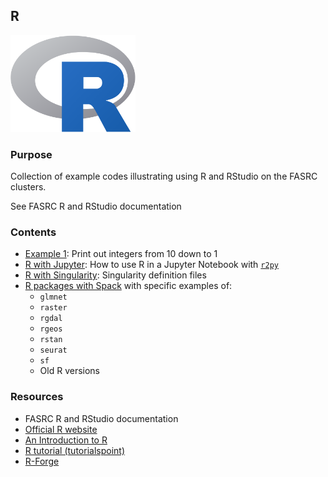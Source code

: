 ## R

<img src="Images/R-logo.png" alt="R-logo" width="200"/>

### Purpose

Collection of example codes illustrating using R and RStudio on the FASRC clusters.

See FASRC R and RStudio documentation

### Contents

* [Example 1](Example1): Print out integers from 10 down to 1
* [R with Jupyter](R_with_Jupyter/README.md): How to use R in a Jupyter Notebook with [`r2py`](https://rpy2.github.io/doc/latest/html/introduction.html)
* [R with Singularity](R_with_Singularity/README.md): Singularity definition files
* [R packages with Spack](R_with_Spack/README.md) with specific examples of:
  * `glmnet`
  * `raster`
  * `rgdal`
  * `rgeos`
  * `rstan`
  * `seurat`
  * `sf`
  * Old R versions

### Resources

* FASRC R and RStudio documentation
* [Official R website](https://www.r-project.org/)
* [An Introduction to R](https://cran.r-project.org/doc/manuals/r-release/R-intro.html)
* [R tutorial (tutorialspoint)](https://www.tutorialspoint.com/r/index.htm)
* [R-Forge](http://r-forge.r-project.org/)
